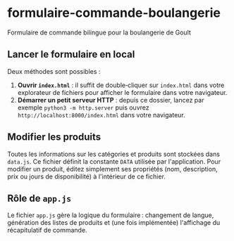 # formulaire-commande-boulangerie
Formulaire de commande bilingue pour la boulangerie de Goult

## Lancer le formulaire en local

Deux méthodes sont possibles :

1. **Ouvrir `index.html`** : il suffit de double‑cliquer sur `index.html` dans votre explorateur de fichiers pour afficher le formulaire dans votre navigateur.
2. **Démarrer un petit serveur HTTP** : depuis ce dossier, lancez par exemple `python3 -m http.server` puis ouvrez `http://localhost:8000/index.html` dans votre navigateur.

## Modifier les produits

Toutes les informations sur les catégories et produits sont stockées dans `data.js`. Ce fichier définit la constante `DATA` utilisée par l'application. Pour modifier un produit, éditez simplement ses propriétés (nom, description, prix ou jours de disponibilité) à l'intérieur de ce fichier.

## Rôle de `app.js`

Le fichier `app.js` gère la logique du formulaire : changement de langue, génération des listes de produits et (une fois implémentée) l'affichage du récapitulatif de commande.
